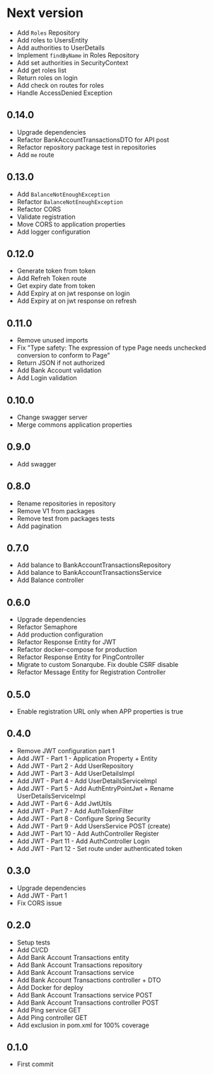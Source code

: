 # Next version
+ Add `Roles` Repository
+ Add roles to UsersEntity
+ Add authorities to UserDetails
+ Implement `findByName` in Roles Repository
+ Add set authorities in SecurityContext
+ Add get roles list
+ Return roles on login
+ Add check on routes for roles
+ Handle AccessDenied Exception

## 0.14.0
+ Upgrade dependencies
+ Refactor BankAccountTransactionsDTO for API post
+ Refactor repository package test in repositories
+ Add `me` route

## 0.13.0
+ Add `BalanceNotEnoughException`
+ Refactor `BalanceNotEnoughException`
+ Refactor CORS
+ Validate registration
+ Move CORS to application properties
+ Add logger configuration

## 0.12.0
+ Generate token from token
+ Add Refreh Token route
+ Get expiry date from token
+ Add Expiry at on jwt response on login
+ Add Expiry at on jwt response on refresh


## 0.11.0
+ Remove unused imports
+ Fix "Type safety: The expression of type Page needs unchecked conversion to conform to Page<BankAccountTransactionsEntity>"
+ Return JSON if not authorized
+ Add Bank Account validation
+ Add Login validation

## 0.10.0
+ Change swagger server
+ Merge commons application properties

## 0.9.0
+ Add swagger

## 0.8.0
+ Rename repositories in repository
+ Remove V1 from packages
+ Remove test from packages tests
+ Add pagination

## 0.7.0
+ Add balance to BankAccountTransactionsRepository
+ Add balance to BankAccountTransactionsService
+ Add Balance controller

## 0.6.0
+ Upgrade dependencies
+ Refactor Semaphore
+ Add production configuration
+ Refactor Response Entity for JWT
+ Refactor docker-compose for production
+ Refactor Response Entity for PingController
+ Migrate to custom Sonarqube. Fix double CSRF disable
+ Refactor Message Entity for Registration Controller

## 0.5.0
+ Enable registration URL only when APP properties is true

## 0.4.0
+ Remove JWT configuration part 1
+ Add JWT - Part 1 - Application Property + Entity
+ Add JWT - Part 2 - Add UserRepository
+ Add JWT - Part 3 - Add UserDetailsImpl
+ Add JWT - Part 4 - Add UserDetailsServiceImpl
+ Add JWT - Part 5 - Add AuthEntryPointJwt + Rename UserDetailsServiceImpl
+ Add JWT - Part 6 - Add JwtUtils
+ Add JWT - Part 7 - Add AuthTokenFilter
+ Add JWT - Part 8 - Configure Spring Security
+ Add JWT - Part 9 - Add UsersService POST (create)
+ Add JWT - Part 10 - Add AuthController Register
+ Add JWT - Part 11 - Add AuthController Login
+ Add JWT - Part 12 - Set route under authenticated token


## 0.3.0
+ Upgrade dependencies
+ Add JWT - Part 1
+ Fix CORS issue

## 0.2.0
+ Setup tests
+ Add CI/CD
+ Add Bank Account Transactions entity
+ Add Bank Account Transactions repository
+ Add Bank Account Transactions service
+ Add Bank Account Transactions controller + DTO
+ Add Docker for deploy
+ Add Bank Account Transactions service POST
+ Add Bank Account Transactions controller POST
+ Add Ping service GET
+ Add Ping controller GET
+ Add exclusion in pom.xml for 100% coverage

## 0.1.0
+ First commit